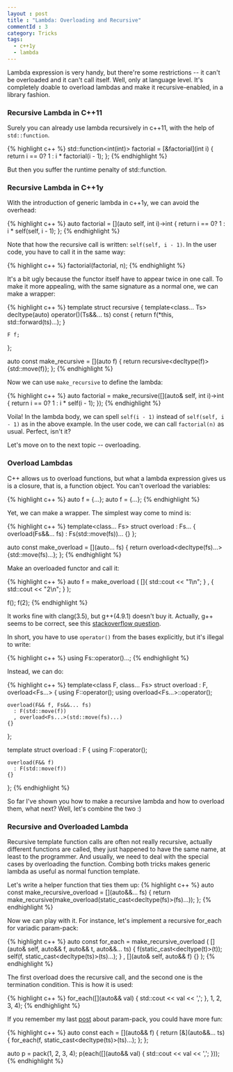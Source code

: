 ```yaml
---
layout : post
title : "Lambda: Overloading and Recursive"
commentId : 3
category: Tricks
tags:
  - c++1y
  - lambda
---
```


Lambda expression is very handy, but there're some restrictions -- it can't be overloaded and it can't call itself.
Well, only at language level. It's completely doable to overload lambdas and make it recursive-enabled, in a library fashion.

### Recursive Lambda in C++11

Surely you can already use lambda recursively in c++11, with the help of `std::function`.

{% highlight c++ %}
std::function<int(int)> factorial = [&factorial](int i)
{
    return i == 0? 1 : i * factorial(i - 1);
};
{% endhighlight %}

But then you suffer the runtime penalty of std::function.

### Recursive Lambda in C++1y

With the introduction of generic lambda in c++1y, we can avoid the overhead:

{% highlight c++ %}
auto factorial = [](auto self, int i)->int
{
    return i == 0? 1 : i * self(self, i - 1);
};
{% endhighlight %}

Note that how the recursive call is written: `self(self, i - 1)`.
In the user code, you have to call it in the same way:

{% highlight c++ %}
factorial(factorial, n);
{% endhighlight %}

It's a bit ugly because the functor itself have to appear twice in one call.
To make it more appealing, with the same signature as a normal one, we can make a wrapper:

{% highlight c++ %}
template<class F>
struct recursive
{
    template<class... Ts>
    decltype(auto) operator()(Ts&&... ts) const
    {
        return f(*this, std::forward<Ts>(ts)...);
    }
    
    F f;
};

auto const make_recursive = [](auto f)
{
    return recursive<decltype(f)>{std::move(f)};
};
{% endhighlight %}

Now we can use `make_recursive` to define the lambda:

{% highlight c++ %}
auto factorial = make_recursive([](auto& self, int i)->int
{
    return i == 0? 1 : i * self(i - 1);
});
{% endhighlight %}

Voila! In the lambda body, we can spell `self(i - 1)` instead of `self(self, i - 1)` as in the above example.
In the user code, we can call `factorial(n)` as usual. Perfect, isn't it?

Let's move on to the next topic -- overloading.

### Overload Lambdas

C++ allows us to overload functions, but what a lambda expression gives us is a closure, that is, a function object.
You can't overload the variables:

{% highlight c++ %}
auto f = [](){...};
auto f = [](int){...};
{% endhighlight %}

Yet, we can make a wrapper. The simplest way come to mind is:

{% highlight c++ %}
template<class... Fs>
struct overload : Fs...
{
    overload(Fs&&... fs)
      : Fs(std::move(fs))...
    {}
};

auto const make_overload = [](auto... fs)
{
    return overload<decltype(fs)...>{std::move(fs)...};
};
{% endhighlight %}

Make an overloaded functor and call it:

{% highlight c++ %}
auto f = make_overload
(
    []{ std::cout << "1\n"; }
  , [](int){ std::cout << "2\n"; }
);
 
f();
f(2);
{% endhighlight %}

It works fine with clang(3.5), but g++(4.9.1) doesn't buy it.
Actually, g++ seems to be correct, see this [stackoverflow question](http://stackoverflow.com/questions/5368862/why-do-multiple-inherited-functions-with-same-name-but-different-signatures-not).

In short, you have to use `operator()` from the bases explicitly, but it's illegal to write:

{% highlight c++ %}
using Fs::operator()...;
{% endhighlight %}

Instead, we can do:

{% highlight c++ %}
template<class F, class... Fs>
struct overload : F, overload<Fs...>
{
    using F::operator();
    using overload<Fs...>::operator();

    overload(F&& f, Fs&&... fs)
      : F(std::move(f))
      , overload<Fs...>(std::move(fs)...)
    {}
};

template<class F>
struct overload<F> : F
{
    using F::operator();

    overload(F&& f)
      : F(std::move(f))
    {}
};
{% endhighlight %}

So far I've shown you how to make a recursive lambda and how to overload them, what next?
Well, let's combine the two :)

### Recursive and Overloaded Lambda

Recursive template function calls are often not really recursive, actually different functions are called, they just happened to have the same name, at least to the programmer.
And usually, we need to deal with the special cases by overloading the function. Combing both tricks makes generic lambda as useful as normal function template.

Let's write a helper function that ties them up:
{% highlight c++ %}
auto const make_recursive_overload = [](auto&&... fs)
{
    return make_recursive(make_overload(static_cast<decltype(fs)>(fs)...));
};
{% endhighlight %}

Now we can play with it. For instance, let's implement a recursive for_each for variadic param-pack:

{% highlight c++ %}
auto const for_each = make_recursive_overload
(
    [](auto& self, auto&& f, auto&& t, auto&&... ts)
    {
        f(static_cast<decltype(t)>(t));
        self(f, static_cast<decltype(ts)>(ts)...);
    }
  , [](auto& self, auto&& f) {}
);
{% endhighlight %}

The first overload does the recursive call, and the second one is the termination condition.
This is how it is used:

{% highlight c++ %}
for_each([](auto&& val)
{
    std::cout << val << ',';
}, 1, 2, 3, 4);
{% endhighlight %}

If you remember my last [post](http://jamboree.github.io/cout/tricks/2014/07/21/pack-unpack-without-using-tuple.html) about param-pack, you could have more fun:

{% highlight c++ %}
auto const each = [](auto&& f)
{
    return [&](auto&&... ts)
    {
        for_each(f, static_cast<decltype(ts)>(ts)...);
    };
};

auto p = pack(1, 2, 3, 4);
p(each([](auto&& val)
{
    std::cout << val << ',';
}));
{% endhighlight %}
